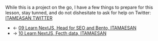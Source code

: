 While this is a project on the go, I have a few things to prepare for this lesson, stay tunned, and do not dishesitate to ask for help on Twitter:
[ITAMEASAN TWITTER](https://twitter.com/itameasanorg)

 - <- [09 Learn NextJS, Head for SEO and Bento, ITAMAESAN](https://github.com/itamaesanorg/How-To-NextJS/blob/main/09%20Learn%20NextJS%2C%20Head%20for%20SEO%20and%20Bento%2C%20ITAMAESAN.md)
 - -> [10 Learn NextJS, Fecth data, ITAMAESAN](https://github.com/itamaesanorg/How-To-NextJS/blob/main/10%20Learn%20NextJS%2C%20Writting...%2C%20ITAMAESAN.md)
